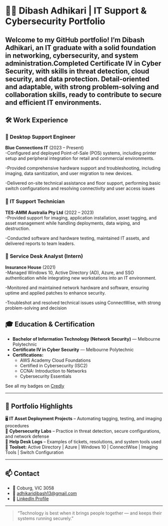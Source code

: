 # 👨‍💻 Dibash Adhikari | IT Support & Cybersecurity Portfolio

Welcome to my GitHub portfolio! I’m Dibash Adhikari, an  IT graduate with a solid foundation in networking, cybersecurity, and system administration.Completed Certificate IV in Cyber Security, with skills in threat detection, cloud security, and data protection. Detail-oriented and adaptable, with strong problem-solving and collaboration skills, ready to contribute to secure and efficient IT environments.
---

## 🛠️ Work Experience

### 🔹 **Desktop Support Engineer**  
**Blue Connections IT** (2023 – Present)  
-Configured and deployed Point-of-Sale (POS) systems, including printer setup and peripheral integration for retail and commercial environments.

-Provided comprehensive hardware support and troubleshooting, including imaging, data sanitization, and user migration to new devices.
 
-Delivered on-site technical assistance and floor support, performing basic switch configurations and resolving
 connectivity and user access issues

### 🔹 **IT Support Technician**  
**TES-AMM Australia Pty Ltd** (2022 – 2023)  
-Provided support for imaging, application installation, asset tagging, and asset management while handling deployments, data wiping, and destruction.
   
-Conducted software and hardware testing, maintained IT assets, and delivered reports to team leaders.

### 🔹 **Service Desk Analyst (Intern)**  
**Insurance House** (2021)  
-Managed Windows 10, Active Directory (AD), Azure, and SSO authentication while integrating new workstations into an IT environment. 

-Monitored and maintained network hardware and software, ensuring uptime and applied patches to
 enhance security.
 
-Troubleshot and resolved technical issues using ConnectWise, with strong problem-solving and decision

## 🎓 Education & Certification

- **Bachelor of Information Technology (Network Security)** — Melbourne Polytechnic  
- **Certificate IV in Cyber Security** — Melbourne Polytechnic  
- **Certifications:**  
  - AWS Academy Cloud Foundations  
  - Certified in Cybersecurity (ISC2)  
  - CCNA: Introduction to Networks  
  - Cybersecurity Essentials  

See all my badges on [Credly](https://www.credly.com/users/dibash-adhikari.b8f8fbe9)

---

## 📂 Portfolio Highlights

🖥️ **IT Asset Deployment Projects** – Automating tagging, testing, and imaging procedures  
🔐 **Cybersecurity Labs** – Practice in threat detection, secure configurations, and network defense  
🔧 **Help Desk Logs** – Examples of tickets, resolutions, and system tools used  
🧰 **Toolset:** Active Directory | Azure | Windows 10 | ConnectWise | Imaging Tools | Switch Configuration

---

## 📫 Contact

- 📍 Coburg, VIC 3058  
- 📧 [adhikaridibash13@gmail.com](mailto:adhikaridibash13@gmail.com)  
- 🔗 [LinkedIn Profile](https://www.linkedin.com/in/dibash-adhikari-059b2524b/)  

---

> “Technology is best when it brings people together — and keeps their systems running securely.”

